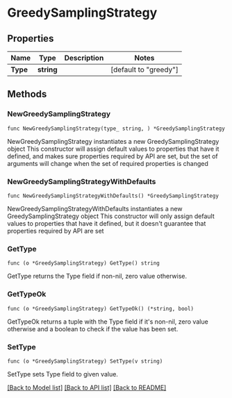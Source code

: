 # GreedySamplingStrategy

## Properties

Name | Type | Description | Notes
------------ | ------------- | ------------- | -------------
**Type** | **string** |  | [default to "greedy"]

## Methods

### NewGreedySamplingStrategy

`func NewGreedySamplingStrategy(type_ string, ) *GreedySamplingStrategy`

NewGreedySamplingStrategy instantiates a new GreedySamplingStrategy object
This constructor will assign default values to properties that have it defined,
and makes sure properties required by API are set, but the set of arguments
will change when the set of required properties is changed

### NewGreedySamplingStrategyWithDefaults

`func NewGreedySamplingStrategyWithDefaults() *GreedySamplingStrategy`

NewGreedySamplingStrategyWithDefaults instantiates a new GreedySamplingStrategy object
This constructor will only assign default values to properties that have it defined,
but it doesn't guarantee that properties required by API are set

### GetType

`func (o *GreedySamplingStrategy) GetType() string`

GetType returns the Type field if non-nil, zero value otherwise.

### GetTypeOk

`func (o *GreedySamplingStrategy) GetTypeOk() (*string, bool)`

GetTypeOk returns a tuple with the Type field if it's non-nil, zero value otherwise
and a boolean to check if the value has been set.

### SetType

`func (o *GreedySamplingStrategy) SetType(v string)`

SetType sets Type field to given value.



[[Back to Model list]](../README.md#documentation-for-models) [[Back to API list]](../README.md#documentation-for-api-endpoints) [[Back to README]](../README.md)


